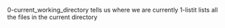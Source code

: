 0-current_working_directory tells us where we are currently
1-listit lists all the files in the current directory
